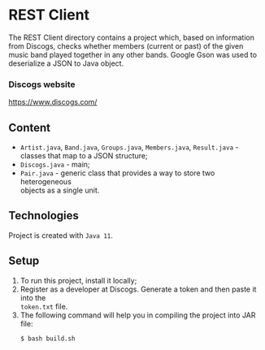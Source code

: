 # REST Client
The REST Client directory contains a project which, based on information from 
Discogs, checks whether members (current or past) of the given music band played 
together in any other bands. Google Gson was used to deserialize a JSON to Java 
object. 

### Discogs website 
https://www.discogs.com/

## Content
* ```Artist.java```, ```Band.java```, ```Groups.java```, ```Members.java```, 
    ```Result.java``` - classes that map to a JSON structure;
* ```Discogs.java``` - main;
* ```Pair.java``` - generic class that provides a way to store two heterogeneous  
    objects as a single unit.

## Technologies
Project is created with ```Java 11```.

## Setup
1. To run this project, install it locally;
2. Register as a developer at Discogs. Generate a token and then paste it into the  
    ```token.txt``` file.
3. The following command will help you in compiling the project into JAR file:
    ```
    $ bash build.sh
    ```
